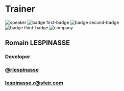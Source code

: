 <!-- .slide: class="speaker-slide" -->

# Trainer

![speaker](./assets/images/rlespinasse.jpg)
![badge first-badge](./assets/images/gcp-devops-engineer.png)
![badge second-badge](./assets/images/gcp-cloud-architect.png)
![badge third-badge](./assets/images/gcp-data-engineer.png)
![company](./assets/images/logo-SFEIR-blanc.png)

<h2>Romain <span>LESPINASSE</span></h2>

### Developer
<!-- .element: class="icon-rule icon-first" -->

### [@rlespinasse](https://twitter.com/rlespinasse)
<!-- .element: class="icon-second" -->

### lespinasse.r@sfeir.com
<!-- .element: class="icon-third" -->
